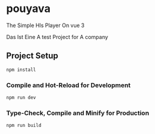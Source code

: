 # pouyava

The Simple Hls Player On vue 3

Das Ist Eine A test Project for A company
## Project Setup

```sh
npm install
```

### Compile and Hot-Reload for Development

```sh
npm run dev
```

### Type-Check, Compile and Minify for Production

```sh
npm run build
```
